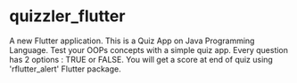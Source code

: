 # quizzler_flutter

A new Flutter application.
This is a Quiz App on Java Programming Language. Test your OOPs concepts with a simple quiz app. Every question has 2 options : TRUE or FALSE. You will get a score at end of quiz using 'rflutter_alert' Flutter package.
